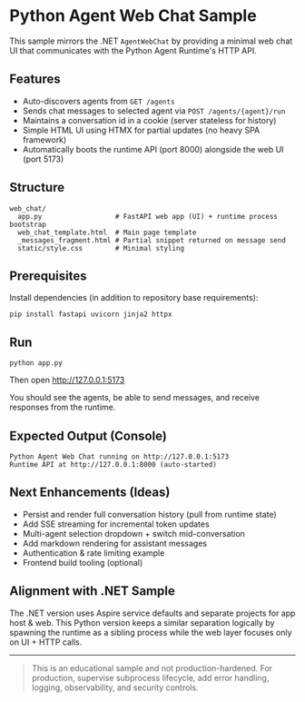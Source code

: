 # Python Agent Web Chat Sample

This sample mirrors the .NET `AgentWebChat` by providing a minimal web chat UI that communicates with the Python Agent Runtime's HTTP API.

## Features
- Auto-discovers agents from `GET /agents`
- Sends chat messages to selected agent via `POST /agents/{agent}/run`
- Maintains a conversation id in a cookie (server stateless for history)
- Simple HTML UI using HTMX for partial updates (no heavy SPA framework)
- Automatically boots the runtime API (port 8000) alongside the web UI (port 5173)

## Structure
```
web_chat/
  app.py                  # FastAPI web app (UI) + runtime process bootstrap
  web_chat_template.html  # Main page template
  _messages_fragment.html # Partial snippet returned on message send
  static/style.css        # Minimal styling
```

## Prerequisites
Install dependencies (in addition to repository base requirements):
```
pip install fastapi uvicorn jinja2 httpx
```

## Run
```
python app.py
```
Then open http://127.0.0.1:5173

You should see the agents, be able to send messages, and receive responses from the runtime.

## Expected Output (Console)
```
Python Agent Web Chat running on http://127.0.0.1:5173
Runtime API at http://127.0.0.1:8000 (auto-started)
```

## Next Enhancements (Ideas)
- Persist and render full conversation history (pull from runtime state)
- Add SSE streaming for incremental token updates
- Multi-agent selection dropdown + switch mid-conversation
- Add markdown rendering for assistant messages
- Authentication & rate limiting example
- Frontend build tooling (optional)

## Alignment with .NET Sample
The .NET version uses Aspire service defaults and separate projects for app host & web. This Python version keeps a similar separation logically by spawning the runtime as a sibling process while the web layer focuses only on UI + HTTP calls.

---
> This is an educational sample and not production-hardened. For production, supervise subprocess lifecycle, add error handling, logging, observability, and security controls.
